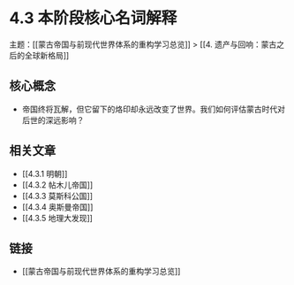# 4.3 本阶段核心名词解释

主题：[[蒙古帝国与前现代世界体系的重构学习总览]] > [[4. 遗产与回响：蒙古之后的全球新格局]]

## 核心概念

- 帝国终将瓦解，但它留下的烙印却永远改变了世界。我们如何评估蒙古时代对后世的深远影响？

## 相关文章

- [[4.3.1 明朝]]
- [[4.3.2 帖木儿帝国]]
- [[4.3.3 莫斯科公国]]
- [[4.3.4 奥斯曼帝国]]
- [[4.3.5 地理大发现]]

## 链接

- [[蒙古帝国与前现代世界体系的重构学习总览]]
